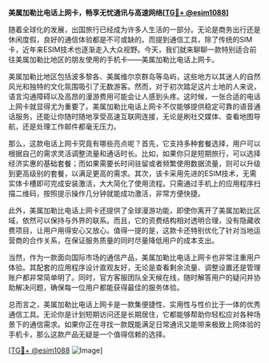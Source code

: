 **美属加勒比电话上网卡，畅享无忧通讯与高速网络[[TG💪+ @esim1088](https://t.me/s/esim1088)]**

随着全球化的发展，出国旅行已经成为许多人生活的一部分。无论是商务出行还是休闲度假，良好的通信体验都是不可或缺的。而提到通信工具，除了传统的SIM卡，近年来ESIM技术也逐渐走入大众视野。今天，我们就来聊聊一款特别适合前往美属加勒比地区的朋友使用的手机卡——美属加勒比电话上网卡。

美属加勒比地区包括波多黎各、美属维尔京群岛等岛屿，这些地方以其迷人的自然风光和独特的文化氛围吸引了无数游客。然而，对于初次踏足这片土地的人来说，语言沟通障碍以及高昂的漫游费用可能会让人感到头疼。这时候，一张合适的电话上网卡就显得尤为重要了。美属加勒比电话上网卡不仅能够提供稳定可靠的语音通话服务，还能让你随时随地享受高速互联网连接，无论是刷社交媒体、查看地图导航，还是处理工作邮件都毫无压力。

那么，这款电话上网卡究竟有哪些亮点呢？首先，它支持多种套餐选择，用户可以根据自己的需求灵活调整流量和通话时长。比如，如果你只是短期旅行，可以选择经济实惠的基础套餐；而如果需要长时间驻留或者频繁使用数据流量，则可以升级到更高级别的套餐，以满足更高的需求。其次，该卡采用先进的ESIM技术，无需实体卡槽即可完成安装激活，大大简化了使用流程。只需通过手机上的应用程序扫描二维码，按照提示操作几分钟就能成功激活，非常方便快捷。

此外，美属加勒比电话上网卡还提供了全球漫游功能，即使你离开了美属加勒比区域，依然可以保持与外界的联系。而且，它的资费结构相对透明合理，没有隐藏收费项目，让用户用得安心又放心。值得一提的是，这款卡还特别优化了针对当地运营商的合作关系，在保证服务质量的同时尽量降低用户的成本支出。

当然，作为一款面向国际市场的通信产品，美属加勒比电话上网卡也非常注重用户体验。其配套的应用程序设计直观友好，无论是查看剩余流量、调整设置还是管理账户都非常简单明了。同时，官方客服团队全天候在线，随时解答用户的疑问并协助解决问题，确保每一位用户都能获得最佳的服务体验。

总而言之，美属加勒比电话上网卡是一款集便捷性、实用性与性价比于一体的优秀通信工具。无论你是计划短期访问还是长期居住，它都能够帮助你轻松应对各种场景下的通信需求。如果你正在寻找一款既能满足日常通讯又能带来极致上网体验的手机卡，那么这款产品无疑是一个值得信赖的选择。

[[TG💪+ @esim1088](https://t.me/s/esim1088) ![Image](https://i.postimg.cc/4NQfJmqS/Snipaste-2025-05-13-00-14-12.png)]